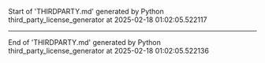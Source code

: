 <!--
© 2025 Fraunhofer-Gesellschaft e.V., München

SPDX-License-Identifier: AGPL-3.0-or-later
-->

Start of 'THIRDPARTY.md' generated by Python third_party_license_generator at 2025-02-18 01:02:05.522117

----------------------------------------

End of 'THIRDPARTY.md' generated by Python third_party_license_generator at 2025-02-18 01:02:05.522136
